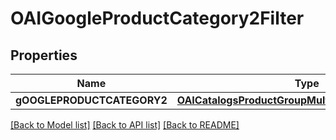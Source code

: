 # OAIGoogleProductCategory2Filter

## Properties
Name | Type | Description | Notes
------------ | ------------- | ------------- | -------------
**gOOGLEPRODUCTCATEGORY2** | [**OAICatalogsProductGroupMultipleStringListCriteria***](.md) |  | 

[[Back to Model list]](../README.md#documentation-for-models) [[Back to API list]](../README.md#documentation-for-api-endpoints) [[Back to README]](../README.md)


